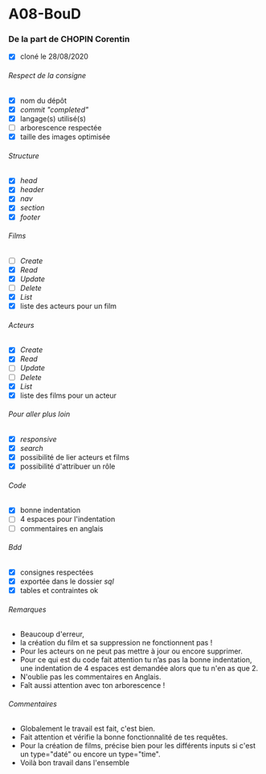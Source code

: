 # A08-BouD
### De la part de CHOPIN Corentin
- [x] cloné le 28/08/2020
###### *Respect de la consigne*
- [x] nom du dépôt
- [x] *commit "completed"*
- [x] langage(s) utilisé(s)
- [ ] arborescence respectée
- [x] taille des images optimisée
###### *Structure*
- [x] *head*
- [x] *header*
- [x] *nav*
- [x] *section*
- [x] *footer*
###### *Films*
- [ ] *Create*
- [x] *Read*
- [x] *Update*
- [ ] *Delete*
- [x] *List*
- [x] liste des acteurs pour un film
###### *Acteurs*
- [x] *Create*
- [x] *Read*
- [ ] *Update*
- [ ] *Delete*
- [x] *List*
- [x] liste des films pour un acteur
###### *Pour aller plus loin*
- [x] *responsive*
- [x] *search*
- [x] possibilité de lier acteurs et films
- [x] possibilité d'attribuer un rôle
###### *Code*
- [x] bonne indentation
- [ ] 4 espaces pour l'indentation
- [ ] commentaires en anglais
###### *Bdd*
- [x] consignes respectées
- [x] exportée dans le dossier *sql*
- [x] tables et contraintes ok
###### *Remarques*
- Beaucoup d'erreur, 
- la création du film et sa suppression ne fonctionnent pas !
- Pour les acteurs on ne peut pas mettre à jour ou encore supprimer.
- Pour ce qui est du code fait attention tu n’as pas la bonne indentation, 
  une indentation de 4 espaces est demandée alors que tu n'en as que 2.
- N'oublie pas les commentaires en Anglais.
- Faît aussi attention avec ton arborescence !
###### *Commentaires*
- Globalement le travail est fait, c'est bien. 
- Fait attention et vérifie la bonne fonctionnalité de tes requêtes.
- Pour la création de films, précise bien pour les différents inputs si c'est un type="daté" ou encore un type="time".
- Voilà bon travail dans l'ensemble
